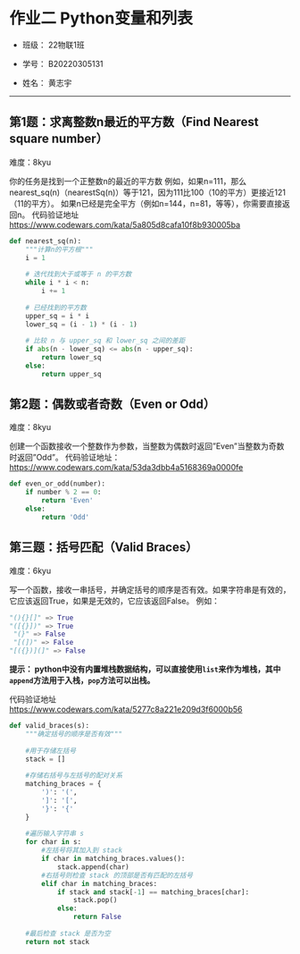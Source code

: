 # 作业二 Python变量和列表

- 班级： 22物联1班

- 学号： B20220305131

- 姓名： 黄志宇

---

## 第1题：求离整数n最近的平方数（Find Nearest square number）

难度：8kyu

你的任务是找到一个正整数n的最近的平方数
例如，如果n=111，那么nearest_sq(n)（nearestSq(n)）等于121，因为111比100（10的平方）更接近121（11的平方）。
如果n已经是完全平方（例如n=144，n=81，等等），你需要直接返回n。
代码验证地址
<https://www.codewars.com/kata/5a805d8cafa10f8b930005ba>

```python
def nearest_sq(n):
    """计算n的平方根"""
    i = 1
    
    # 迭代找到大于或等于 n 的平方数
    while i * i < n:
        i += 1
        
    # 已经找到的平方数
    upper_sq = i * i
    lower_sq = (i - 1) * (i - 1)
    
    # 比较 n 与 upper_sq 和 lower_sq 之间的差距
    if abs(n - lower_sq) <= abs(n - upper_sq):
        return lower_sq
    else:
        return upper_sq
```

## 第2题：偶数或者奇数（Even or Odd）

难度：8kyu

创建一个函数接收一个整数作为参数，当整数为偶数时返回”Even”当整数为奇数时返回”Odd”。
代码验证地址：
<https://www.codewars.com/kata/53da3dbb4a5168369a0000fe>

```python
def even_or_odd(number):
    if number % 2 == 0:
        return 'Even'
    else:
        return 'Odd'
```

## 第三题：括号匹配（Valid Braces）

难度：6kyu

写一个函数，接收一串括号，并确定括号的顺序是否有效。如果字符串是有效的，它应该返回True，如果是无效的，它应该返回False。
例如：

```python
"(){}[]" => True 
"([{}])" => True
 "(}" => False
 "[(])" => False 
"[({})](]" => False
```

**提示：
python中没有内置堆栈数据结构，可以直接使用`list`来作为堆栈，其中`append`方法用于入栈，`pop`方法可以出栈。**

代码验证地址
<https://www.codewars.com/kata/5277c8a221e209d3f6000b56>

```python
def valid_braces(s):
    """确定括号的顺序是否有效"""
    
    #用于存储左括号
    stack = []
    
    #存储右括号与左括号的配对关系
    matching_braces = {
        ')': '(',
        ']': '[',
        '}': '{'
    }
    
    #遍历输入字符串 s
    for char in s:
        #左括号将其加入到 stack
        if char in matching_braces.values():
            stack.append(char)
        #右括号则检查 stack 的顶部是否有匹配的左括号
        elif char in matching_braces:
            if stack and stack[-1] == matching_braces[char]:
                stack.pop()
            else:
                return False
     
    #最后检查 stack 是否为空     
    return not stack
```
